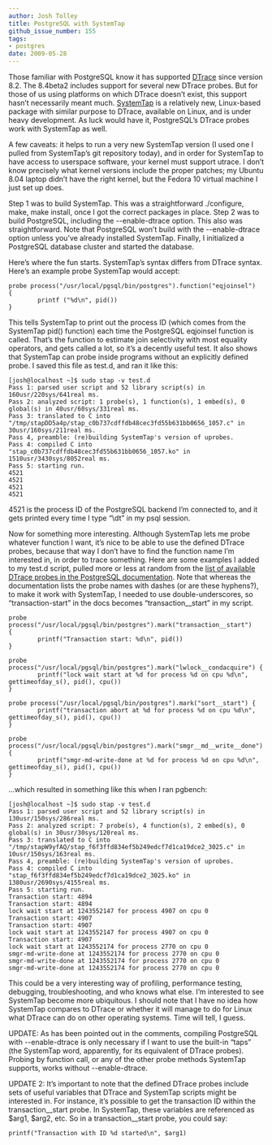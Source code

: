 ```yaml
---
author: Josh Tolley
title: PostgreSQL with SystemTap
github_issue_number: 155
tags:
- postgres
date: 2009-05-28
---
```




Those familiar with PostgreSQL know it has supported [DTrace](https://en.wikipedia.org/wiki/DTrace) since version 8.2. The 8.4beta2 includes support for several new DTrace probes. But for those of us using platforms on which DTrace doesn’t exist, this support hasn’t necessarily meant much. [SystemTap](https://sourceware.org/systemtap/) is a relatively new, Linux-based package with similar purpose to DTrace, available on Linux, and is under heavy development. As luck would have it, PostgreSQL’s DTrace probes work with SystemTap as well.

A few caveats: it helps to run a very new SystemTap version (I used one I pulled from SystemTap’s git repository today), and in order for SystemTap to have access to userspace software, your kernel must support utrace. I don’t know precisely what kernel versions include the proper patches; my Ubuntu 8.04 laptop didn’t have the right kernel, but the Fedora 10 virtual machine I just set up does.

Step 1 was to build SystemTap. This was a straightforward ./configure, make, make install, once I got the correct packages in place. Step 2 was to build PostgreSQL, including the --enable-dtrace option. This also was straightforward. Note that PostgreSQL won’t build with the --enable-dtrace option unless you’ve already installed SystemTap. Finally, I initialized a PostgreSQL database cluster and started the database.

Here’s where the fun starts. SystemTap’s syntax differs from DTrace syntax. Here’s an example probe SystemTap would accept:

```plain
probe process("/usr/local/pgsql/bin/postgres").function("eqjoinsel")
{
        printf ("%d\n", pid())
}
```

This tells SystemTap to print out the process ID (which comes from the SystemTap pid() function) each time the PostgreSQL eqjoinsel function is called. That’s the function to estimate join selectivity with most equality operators, and gets called a lot, so it’s a decently useful test. It also shows that SystemTap can probe inside programs without an explicitly defined probe. I saved this file as test.d, and ran it like this:

```plain
[josh@localhost ~]$ sudo stap -v test.d
Pass 1: parsed user script and 52 library script(s) in 160usr/220sys/641real ms.
Pass 2: analyzed script: 1 probe(s), 1 function(s), 1 embed(s), 0 global(s) in 40usr/60sys/331real ms.
Pass 3: translated to C into "/tmp/stapDD5a4p/stap_c0b737cdffdb48cec3fd55b631bb0656_1057.c" in 30usr/160sys/211real ms.
Pass 4, preamble: (re)building SystemTap's version of uprobes.
Pass 4: compiled C into "stap_c0b737cdffdb48cec3fd55b631bb0656_1057.ko" in 1510usr/3430sys/8052real ms.
Pass 5: starting run.
4521
4521
4521
4521
```

4521 is the process ID of the PostgreSQL backend I’m connected to, and it gets printed every time I type “\dt” in my psql session.

Now for something more interesting. Although SystemTap lets me probe whatever function I want, it’s nice to be able to use the defined DTrace probes, because that way I don’t have to find the function name I’m interested in, in order to trace something. Here are some examples I added to my test.d script, pulled more or less at random from the [list of available DTrace probes in the PostgreSQL documentation](https://www.postgresql.org/docs/8.4/static/dynamic-trace.html). Note that whereas the documentation lists the probe names with dashes (or are these hyphens?), to make it work with SystemTap, I needed to use double-underscores, so “transaction-start” in the docs becomes “transaction__start” in my script.

```plain
probe process("/usr/local/pgsql/bin/postgres").mark("transaction__start")
{      
        printf("Transaction start: %d\n", pid())
}

probe process("/usr/local/pgsql/bin/postgres").mark("lwlock__condacquire") {
        printf("lock wait start at %d for process %d on cpu %d\n", gettimeofday_s(), pid(), cpu())
}

probe process("/usr/local/pgsql/bin/postgres").mark("sort__start") {
        printf("transaction abort at %d for process %d on cpu %d\n", gettimeofday_s(), pid(), cpu())
}

probe process("/usr/local/pgsql/bin/postgres").mark("smgr__md__write__done") {
        printf("smgr-md-write-done at %d for process %d on cpu %d\n", gettimeofday_s(), pid(), cpu())
}
```

...which resulted in something like this when I ran pgbench:

```plain
[josh@localhost ~]$ sudo stap -v test.d
Pass 1: parsed user script and 52 library script(s) in 130usr/150sys/286real ms.
Pass 2: analyzed script: 7 probe(s), 4 function(s), 2 embed(s), 0 global(s) in 30usr/30sys/120real ms.
Pass 3: translated to C into "/tmp/stapW9yfAQ/stap_f6f3ffd834ef5b249edcf7d1ca19dce2_3025.c" in 10usr/150sys/163real ms.
Pass 4, preamble: (re)building SystemTap's version of uprobes.
Pass 4: compiled C into "stap_f6f3ffd834ef5b249edcf7d1ca19dce2_3025.ko" in 1380usr/2690sys/4155real ms.
Pass 5: starting run.
Transaction start: 4894
Transaction start: 4894
lock wait start at 1243552147 for process 4907 on cpu 0
Transaction start: 4907
Transaction start: 4907
lock wait start at 1243552147 for process 4907 on cpu 0
Transaction start: 4907
lock wait start at 1243552174 for process 2770 on cpu 0
smgr-md-write-done at 1243552174 for process 2770 on cpu 0
smgr-md-write-done at 1243552174 for process 2770 on cpu 0
smgr-md-write-done at 1243552174 for process 2770 on cpu 0
```

This could be a very interesting way of profiling, performance testing, debugging, troubleshooting, and who knows what else. I’m interested to see SystemTap become more ubiquitous. I should note that I have no idea how SystemTap compares to DTrace or whether it will manage to do for Linux what DTrace can do on other operating systems. Time will tell, I guess.

UPDATE: As has been pointed out in the comments, compiling PostgreSQL with --enable-dtrace is only necessary if I want to use the built-in “taps” (the SystemTap word, apparently, for its equivalent of DTrace probes). Probing by function call, or any of the other probe methods SystemTap supports, works without --enable-dtrace.

UPDATE 2: It’s important to note that the defined DTrace probes include sets of useful variables that DTrace and SystemTap scripts might be interested in. For instance, it’s possible to get the transaction ID within the transaction__start probe. In SystemTap, these variables are referenced as $arg1, $arg2, etc. So in a transaction__start probe, you could say:

```plain
printf("Transaction with ID %d started\n", $arg1)
```


